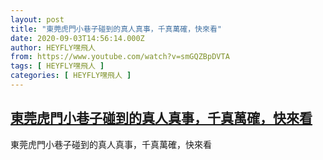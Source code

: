 ```yaml
---
layout: post
title: "東莞虎門小巷子碰到的真人真事，千真萬確，快來看"
date: 2020-09-03T14:56:14.000Z
author: HEYFLY嘿飛人
from: https://www.youtube.com/watch?v=smGQZBpDVTA
tags: [ HEYFLY嘿飛人 ]
categories: [ HEYFLY嘿飛人 ]
---
```

<!--1599144974000-->
[東莞虎門小巷子碰到的真人真事，千真萬確，快來看](https://www.youtube.com/watch?v=smGQZBpDVTA)
------

<div>
東莞虎門小巷子碰到的真人真事，千真萬確，快來看
</div>
